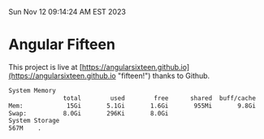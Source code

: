 Sun Nov 12 09:14:24 AM EST 2023

# Angular Fifteen


This project is live at [https://angularsixteen.github.io](https://angularsixteen.github.io "fifteen!") thanks to Github.

```bash
System Memory
               total        used        free      shared  buff/cache   available
Mem:            15Gi       5.1Gi       1.6Gi       955Mi       9.8Gi        10Gi
Swap:          8.0Gi       296Ki       8.0Gi
System Storage
567M	.
```
```bash
